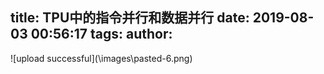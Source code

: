 title: TPU中的指令并行和数据并行
date: 2019-08-03 00:56:17
tags:
author:
---

![upload successful](\\images\pasted-6.png\)